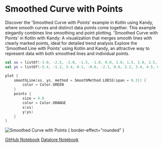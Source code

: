 # Smoothed Curve with Points

<web-summary>
Discover the 'Smoothed Curve with Points' example in Kotlin using Kandy, where smooth curves and distinct data points come together.
This example elegantly combines line smoothing and point plotting.
</web-summary>

<card-summary>
'Smoothed Curve with Points' in Kotlin with Kandy: A visualization that merges smooth lines with clearly marked points,
ideal for detailed trend analysis
</card-summary>

<link-summary>
Explore the 'Smoothed Line with Points' using Kotlin and Kandy, an attractive way to represent data with both smoothed lines and individual points.
</link-summary>

<!---IMPORT org.jetbrains.kotlinx.kandy.letsplot.samples.Lines-->

<!---FUN smoothed_curve_with_points-->

```kotlin
val xs = listOf(-3.0, -2.5, -2.0, -1.5, -1.0, 0.0, 1.0, 1.5, 2.0, 2.5, 3.0)
val ys = listOf(-5.4, -1.2, 3.4, 0.1, -0.6, -2.1, 0.6, 2.2, 3.4, 4.5, 6.7)

plot {
    smoothLine(xs, ys, method = SmoothMethod.LOESS(span = 0.3)) {
        color = Color.GREEN
    }
    points {
        size = 4.0
        color = Color.ORANGE
        x(xs)
        y(ys)
    }
}
```

<!---END-->

![Smoothed Curve with Points](smoothed_curve_with_points.png) { border-effect="rounded" }

<seealso style="cards">
       <category ref="example-ktnb">
           <a href="https://github.com/Kotlin/kandy/blob/main/examples/notebooks/lets-plot/samples/line/smoothed_curve_with_points.ipynb" summary="View the notebook on our GitHub repository">GitHub Notebook</a>
           <a href="https://datalore.jetbrains.com/report/static/KQKedA4jDrKu63O53gEN0z/3dTEL0OlL6minCBIaIYLtQ" summary="Experiment with this example on Datalore">Datalore Notebook</a>
       </category>
</seealso>
